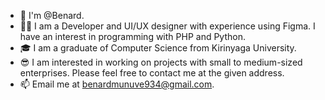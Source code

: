 - 👋 I'm @Benard.
- 👨‍💻 I am a Developer and UI/UX designer with experience using Figma. I have an interest in programming with PHP and Python.
- 🎓 I am a graduate of Computer Science from Kirinyaga University.
- 😎 I am interested in working on projects with small to medium-sized enterprises. Please feel free to contact me at the given address.
- 📫 Email me at benardmunuve934@gmail.com.
<!---
BenardMN/BenardMN is a ✨ special ✨ repository because its `README.md` (this file) appears on your GitHub profile.
You can click the Preview link to take a look at your changes.
--->

